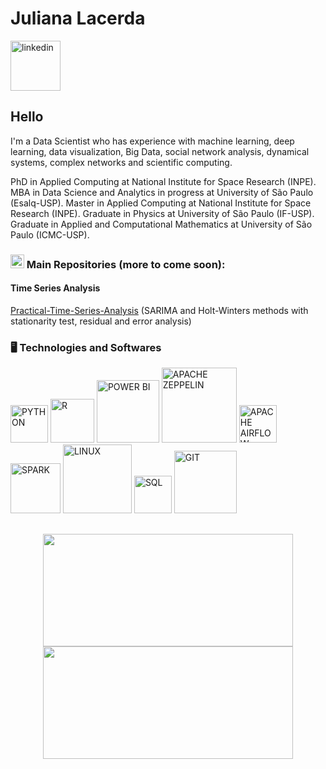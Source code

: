 
<div dsplay="inline-block">
 
 <h1 align="left">Juliana Lacerda </h1>
  <a href="https://www.linkedin.com/in/juliana-lacerda-985886216/">
    <img width="80px" src="https://i.ibb.co/RyZx12b/linkedin.png](https://user-images.githubusercontent.com/71658206/209562742-beade288-0be5-474d-a1e3-944d65851c31.png" alt="linkedin" style="vertical-align:top;">
  </a>
</div>

## Hello
I'm a Data Scientist who has experience with machine learning, deep learning, data visualization, Big Data, social network analysis, dynamical systems, complex networks and scientific computing.

PhD in Applied Computing at National Institute for Space Research (INPE). MBA in Data Science and Analytics in progress at University of São Paulo (Esalq-USP). Master in Applied Computing at National Institute for Space Research (INPE). Graduate in Physics at University of São Paulo (IF-USP). Graduate in Applied and Computational Mathematics at University of São Paulo (ICMC-USP).

### <img width="22px" src="https://cdn4.iconfinder.com/data/icons/iconsimple-logotypes/512/github-512.png" title = "Repositories"/> Main Repositories (more to come soon):

#### Time Series Analysis
<a href="https://github.com/juliana-lacerda/Practical-Time-Series-Analysis---The-State-University-of-New-York"> Practical-Time-Series-Analysis</a> (SARIMA and Holt-Winters methods with stationarity test, residual and error analysis)
 
 
### 🖥️ Technologies and Softwares
<p align="left">
<img width="60px" src="https://cdn.icon-icons.com/icons2/2699/PNG/512/python_vertical_logo_icon_168039.png" title = "PYTHON"/>
<img width="70px" src="https://cdn.jsdelivr.net/gh/devicons/devicon/icons/r/r-original.svg" title = "R"/>
<img width="100px" src="https://logos-world.net/wp-content/uploads/2022/02/Microsoft-Power-BI-Symbol.png" title = "POWER BI"/>
<img width="120px" src="https://www.ambientelivre.com.br/media/k2/items/cache/23f6a067599ae98276b159b7685c0abf_L.jpg" title = "APACHE ZEPPELIN"/>
<img width="60px" src="https://ih1.redbubble.net/image.1580554032.7677/flat,750x,075,f-pad,750x1000,f8f8f8.jpg" title = "APACHE AIRFLOW"/>
<img width="80px" src="https://upload.wikimedia.org/wikipedia/commons/thumb/f/f3/Apache_Spark_logo.svg/1280px-Apache_Spark_logo.svg.png" title = "SPARK"/>
<img width="110px" src="https://www.freeiconspng.com/thumbs/linux-icon/linux-icon-19.png" title = "LINUX"/>
<img width="60px" src="https://cdn-icons-png.flaticon.com/512/2306/2306173.png" title = "SQL"/>
<img width="100px" src="https://git-scm.com/images/logos/1color-orange-lightbg@2x.png" title = "GIT"/>
</p>


##
<p align="center">
<a href="https://github.com/juliana-lacerda">
  <img height="180em" width='400px' src="https://github-readme-stats-eight-theta.vercel.app/api?username=juliana-lacerda&show_icons=true&theme=light&include_all_commits=true&count_private=true"/>
  <img height="180em" width='400px' src="https://github-readme-stats-eight-theta.vercel.app/api/top-langs/?username=juliana-lacerda&layout=compact&langs_count=8&theme=light"/>
</a>
</p>
